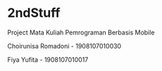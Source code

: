 # 2ndStuff
Project Mata Kuliah Pemrograman Berbasis Mobile

Choirunisa Romadoni - 1908107010030 <br>

Fiya Yufita - 1908107010017
